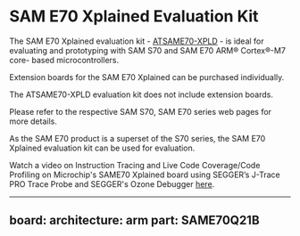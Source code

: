 
# SAM E70 Xplained Evaluation Kit

The SAM E70 Xplained evaluation kit - [ATSAME70-XPLD](https://www.microchip.com/developmenttools/ProductDetails/ATSAME70-XPLD) - is ideal for evaluating and prototyping with SAM S70 and SAM E70 ARM® Cortex®-M7 core- based microcontrollers.

Extension boards for the SAM E70 Xplained can be purchased individually.

The ATSAME70-XPLD evaluation kit does not include extension boards.

Please refer to the respective SAM S70, SAM E70 series web pages for more details.

As the SAM E70 product is a superset of the S70 series, the SAM E70 Xplained evaluation kit can be used for evaluation.

Watch a video on Instruction Tracing and Live Code Coverage/Code Profiling on Microchip's SAME70 Xplained board using SEGGER’s J-Trace PRO Trace Probe and SEGGER's Ozone Debugger [here](http://www.youtube.com/watch?v=wHc0x_IkMmQ&t=129s).

---
board:
  architecture: arm
  part: SAME70Q21B
---
